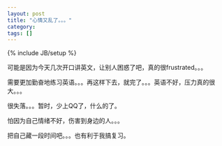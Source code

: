 ```yaml
---
layout: post
title: "心情又乱了。。。"
category: 
tags: []
---
```

{% include JB/setup %}

可能是因为今天几次开口讲英文，让别人困惑了吧，真的很frustrated。。。

需要更加勤奋地练习英语。。。再这样下去，就完了。。。英语不好，压力真的很大。。。

很失落。。。暂时，少上QQ了，什么的了。

怕因为自己情绪不好，伤害到身边的人。。。

把自己藏一段时间吧。。。也有利于我搞复习。